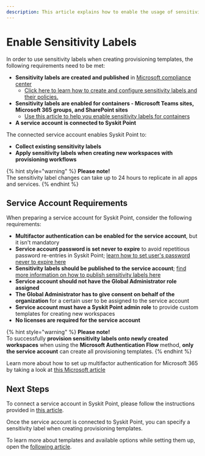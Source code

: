 ```yaml
---
description: This article explains how to enable the usage of sensitivity labels within Syskit Point.
---
```


# Enable Sensitivity Labels

In order to use sensitivity labels when creating provisioning templates, the following requirements need to be met:
* **Sensitivity labels are created and published** in [Microsoft compliance center](https://compliance.microsoft.com/informationprotection?viewid=sensitivitylabels)
  * [Click here to learn how to create and configure sensitivity labels and their policies.](https://docs.microsoft.com/en-us/microsoft-365/compliance/create-sensitivity-labels?view=o365-worldwide)
* **Sensitivity labels are enabled for containers - Microsoft Teams sites, Microsoft 365 groups, and SharePoint sites**
  * [Use this article to help you enable sensitivity labels for containers](https://docs.microsoft.com/en-us/microsoft-365/compliance/sensitivity-labels-teams-groups-sites?view=o365-worldwide#enable-this-preview-and-synchronize-labels)
* **A service account is connected to Syskit Point**

The connected service account enables Syskit Point to:
* **Collect existing sensitivity labels**
* **Apply sensitivity labels when creating new workspaces with provisioning workflows**

{% hint style="warning" %}
**Please note!**  
The sensitivity label changes can take up to 24 hours to replicate in all apps and services.
{% endhint %}

## Service Account Requirements
When preparing a service account for Syskit Point, consider the following requirements:

* **Multifactor authentication can be enabled for the service account**, but it isn't mandatory
* **Service account password is set never to expire** to avoid repetitious password re-entries in Syskit Point; [learn how to set user's password never to expire here](https://docs.microsoft.com/en-us/microsoft-365/admin/add-users/set-password-to-never-expire?view=o365-worldwide#set-a-password-to-never-expire) 
* **Sensitivity labels should be published to the service account**; [find more information on how to publish sensitivity labels here](https://docs.microsoft.com/en-us/microsoft-365/compliance/create-sensitivity-labels?view=o365-worldwide#publish-sensitivity-labels-by-creating-a-label-policy)
* **Service account should not have the Global Administrator role assigned**
* **The Global Administrator has to give consent on behalf of the organization** for a certain user to be assigned to the service account
* **Service account must have a Syskit Point admin role** to provide custom templates for creating new workspaces
* **No licenses are required for the service account**


{% hint style="warning" %}
**Please note!**  
To successfully **provision sensitivity labels onto newly created workspaces** when using the **Microsoft Authentication Flow** method, **only the service account** can create all provisioning templates.
{% endhint %}

Learn more about how to set up multifactor authentication for Microsoft 365 by taking a look at [this Microsoft article](https://learn.microsoft.com/en-us/microsoft-365/admin/security-and-compliance/set-up-multi-factor-authentication?view=o365-worldwide)

## Next Steps

To connect a service account in Syskit Point, please follow the instructions provided in [this article](../../setup/configuration/configure/connect-service-account.md ).

Once the service account is connected to Syskit Point, you can specify a sensitivity label when creating provisioning templates.

To learn more about templates and available options while setting them up, open the [following article](templates.md).
